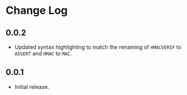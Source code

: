 <!---
# SPDX-FileCopyrightText: © 2019-2020 Nadim Kobeissi <nadim@symbolic.software>
# SPDX-License-Identifier: CC-BY-NC-ND-4.0
-->

# Change Log

## 0.0.2
- Updated syntax highlighting to match the renaming of `HMACVERIF` to `ASSERT` and `HMAC` to `MAC`.

## 0.0.1
- Initial release.
